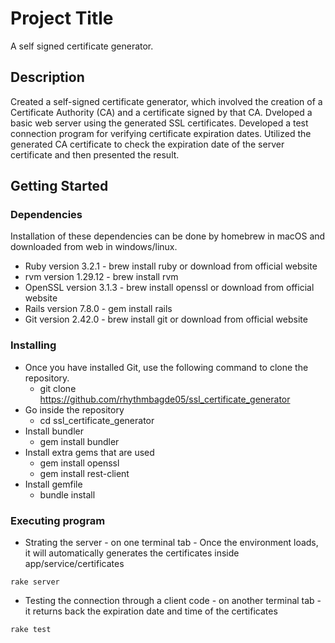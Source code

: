 # Project Title

A self signed certificate generator.

## Description

Created a self-signed certificate generator, which involved the creation of a Certificate Authority (CA) and a certificate signed by that CA. Dveloped a basic web server using the generated SSL certificates. Developed a test connection program for verifying certificate expiration dates. Utilized the generated CA certificate to check the expiration date of the server certificate and then presented the result.

## Getting Started

### Dependencies

Installation of these dependencies can be done by homebrew in macOS and downloaded from web in windows/linux.

* Ruby version 3.2.1 - brew install ruby or download from official website
* rvm version 1.29.12 - brew install rvm
* OpenSSL version 3.1.3 - brew install openssl or download from official website
* Rails version 7.8.0 - gem install rails
* Git version 2.42.0 - brew install git or download from official website

### Installing

* Once you have installed Git, use the following command to clone the repository.
    - git clone https://github.com/rhythmbagde05/ssl_certificate_generator
* Go inside the repository
    - cd ssl_certificate_generator
* Install bundler 
    - gem install bundler
* Install extra gems that are used
    - gem install openssl
    - gem install rest-client
* Install gemfile
    - bundle install


### Executing program

* Strating the server - on one terminal tab - Once the environment loads, it will automatically generates the certificates inside app/service/certificates
```
rake server
```
* Testing the connection through a client code - on another terminal tab - it returns back the expiration date and time of the certificates
```
rake test
```